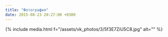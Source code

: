 ```yaml
---
title: "Фотография"
date: 2015-08-23 20:27:00 +0300
---
```



{% include media.html f="/assets/vk_photos/3/5f3E7ZiU5C8.jpg" alt="" %}
